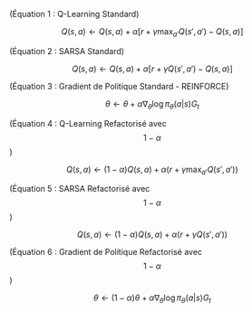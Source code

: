 
(Équation 1 : Q-Learning Standard)



$$
Q(s, a) \leftarrow Q(s, a) + \alpha \left[ r + \gamma \max_{a'} Q(s', a') - Q(s, a) \right]
$$  


(Équation 2 : SARSA Standard)

$$
Q(s, a) \leftarrow Q(s, a) + \alpha \left[ r + \gamma Q(s', a') - Q(s, a) \right]
$$  



(Équation 3 : Gradient de Politique Standard - REINFORCE)


$$
\theta \leftarrow \theta + \alpha \nabla_\theta \log \pi_\theta(a|s) G_t
$$  



(Équation 4 : Q-Learning Refactorisé avec $$1 - \alpha$$)


$$
Q(s, a) \leftarrow (1 - \alpha) Q(s, a) + \alpha \left( r + \gamma \max_{a'} Q(s', a') \right)
$$  



(Équation 5 : SARSA Refactorisé avec $$1 - \alpha$$)


$$
Q(s, a) \leftarrow (1 - \alpha) Q(s, a) + \alpha \left( r + \gamma Q(s', a') \right)
$$  



(Équation 6 : Gradient de Politique Refactorisé avec $$1 - \alpha$$)

$$
\theta \leftarrow (1 - \alpha) \theta + \alpha \nabla_\theta \log \pi_\theta(a|s) G_t
$$  

